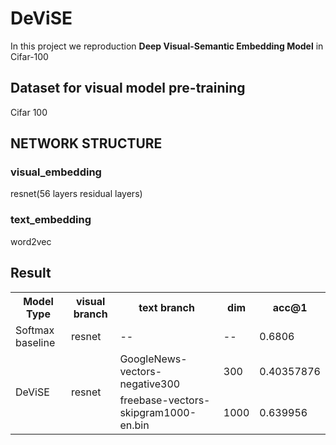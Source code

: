 # DeViSE
In this project we reproduction **Deep Visual-Semantic Embedding Model** in Cifar-100 

## Dataset for visual model pre-training
Cifar 100 

## NETWORK STRUCTURE
### visual_embedding
   resnet(56 layers residual layers)
### text_embedding
   word2vec

## Result
<table>
  <tr>
    <th>Model Type</th>
    <th>visual branch</th>
    <th>text branch</th>
    <th>dim</th>
    <th>acc@1</th>
  </tr>
  <tr>
    <td>Softmax baseline</td>
    <td>resnet</td>
    <td>--</td>
    <td>--</td>
    <td>0.6806</td>
  </tr>
  <tr>
    <td rowspan="2">DeViSE</td>
    <td rowspan="2">resnet</td>
    <td>GoogleNews-vectors-negative300</td>
    <td>300</td>
    <td>0.40357876</td>
  </tr>
  <tr>
    <td>freebase-vectors-skipgram1000-en.bin</td>
    <td>1000</td>
    <td>0.639956</td>
  </tr>
</table>